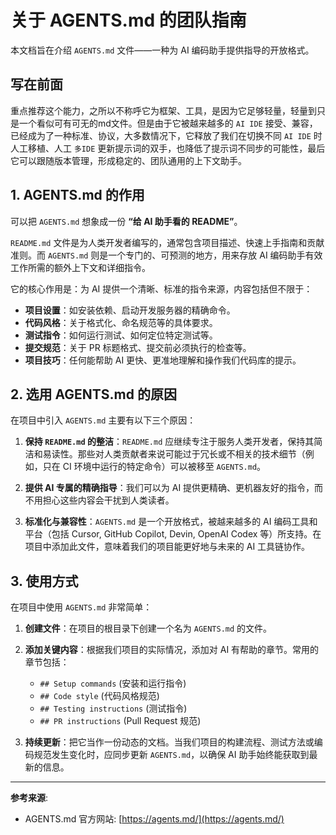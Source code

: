 # 关于 AGENTS.md 的团队指南

本文档旨在介绍 `AGENTS.md` 文件——一种为 AI 编码助手提供指导的开放格式。

## 写在前面

重点推荐这个能力，之所以不称呼它为框架、工具，是因为它足够轻量，轻量到只是一个看似可有可无的md文件。但是由于它被越来越多的 `AI IDE` 接受、兼容，已经成为了一种标准、协议，大多数情况下，它释放了我们在切换不同 `AI IDE` 时人工移植、人工 `多IDE` 更新提示词的双手，也降低了提示词不同步的可能性，最后它可以跟随版本管理，形成稳定的、团队通用的上下文助手。

## 1. AGENTS.md 的作用

可以把 `AGENTS.md` 想象成一份 **“给 AI 助手看的 README”**。

`README.md` 文件是为人类开发者编写的，通常包含项目描述、快速上手指南和贡献准则。而 `AGENTS.md` 则是一个专门的、可预测的地方，用来存放 AI 编码助手有效工作所需的额外上下文和详细指令。

它的核心作用是：为 AI 提供一个清晰、标准的指令来源，内容包括但不限于：

- **项目设置**：如安装依赖、启动开发服务器的精确命令。
- **代码风格**：关于格式化、命名规范等的具体要求。
- **测试指令**：如何运行测试、如何定位特定测试等。
- **提交规范**：关于 PR 标题格式、提交前必须执行的检查等。
- **项目技巧**：任何能帮助 AI 更快、更准地理解和操作我们代码库的提示。

## 2. 选用 AGENTS.md 的原因

在项目中引入 `AGENTS.md` 主要有以下三个原因：

1.  **保持 `README.md` 的整洁**：`README.md` 应继续专注于服务人类开发者，保持其简洁和易读性。那些对人类贡献者来说可能过于冗长或不相关的技术细节（例如，只在 CI 环境中运行的特定命令）可以被移至 `AGENTS.md`。

2.  **提供 AI 专属的精确指导**：我们可以为 AI 提供更精确、更机器友好的指令，而不用担心这些内容会干扰到人类读者。

3.  **标准化与兼容性**：`AGENTS.md` 是一个开放格式，被越来越多的 AI 编码工具和平台（包括 Cursor, GitHub Copilot, Devin, OpenAI Codex 等）所支持。在项目中添加此文件，意味着我们的项目能更好地与未来的 AI 工具链协作。

## 3. 使用方式

在项目中使用 `AGENTS.md` 非常简单：

1.  **创建文件**：在项目的根目录下创建一个名为 `AGENTS.md` 的文件。

2.  **添加关键内容**：根据我们项目的实际情况，添加对 AI 有帮助的章节。常用的章节包括：
    - `## Setup commands` (安装和运行指令)
    - `## Code style` (代码风格规范)
    - `## Testing instructions` (测试指令)
    - `## PR instructions` (Pull Request 规范)

3.  **持续更新**：把它当作一份动态的文档。当我们项目的构建流程、测试方法或编码规范发生变化时，应同步更新 `AGENTS.md`，以确保 AI 助手始终能获取到最新的信息。

---

**参考来源**:

- AGENTS.md 官方网站: [https://agents.md/](https://agents.md/)
